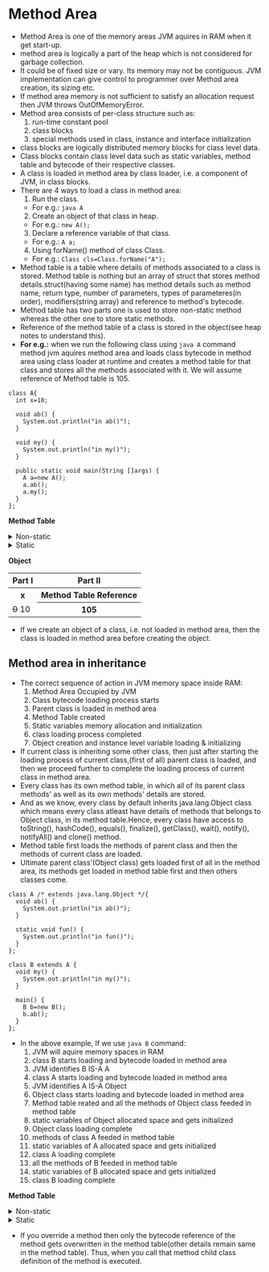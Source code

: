 # Method Area
* Method Area is one of the memory areas JVM aquires in RAM when it get start-up.
* method area is logically a part of the heap which is not considered for garbage collection.
* It could be of fixed size or vary. Its memory may not be contiguous. JVM implementation can give control to programmer over Method area creation, its sizing etc.
* If method area memory is not sufficient to satisfy an allocation request then JVM throws OutOfMemoryError.
* Method area consists of per-class structure such as:
  1. run-time constant pool
  2. class blocks
  3. special methods used in class, instance and interface initialization
* class blocks are logically distributed memory blocks for class level data.
* Class blocks contain class level data such as static variables, method table and bytecode of their respective classes.
* A class is loaded in method area by class loader, i.e. a component of JVM, in class blocks.
* There are 4 ways to load a class in method area:
  1. Run the class. 
    - For e.g.: `java A`
  2. Create an object of that class in heap. 
    - For e.g.: `new A();`
  3. Declare a reference variable of that class. 
    - For e.g.: `A a;`
  4. Using forName() method of class Class. 
    - For e.g.: `Class cls=Class.forName("A");`
* Method table is a table where details of methods associated to a class is stored. Method table is nothing but an array of struct that stores method details.struct(having some name) has method details such as method name, return type, number of parameters, types of parameteres(in order), modifiers(string array) and reference to method's bytecode.
* Method table has two parts one is used to store non-static method whereas the other one to store static methods.
* Reference of the method table of a class is stored in the object(see heap notes to understand this).
* __For e.g.:__ when we run the following class using `java A` command method jvm aquires method area and loads class bytecode in method area using class loader at runtime and creates a method table for that class and stores all the methods associated with it. We will assume reference of Method table is 105.
````
class A{
  int x=10;
  
  void ab() {
    System.out.println("in ab()");
  }
  
  void my() {
    System.out.println("in my()");
  }
  
  public static void main(String []args) {
    A a=new A();
    a.ab();
    a.my();
  }
};
````
__Method Table__
<details>
  <summary>Non-static</summary>
  <p>
    <table>
      <tr>
        <th>S.No.</th>
        <th>Name</th>
        <th>Bytecode Reference</th>
      </tr>
      <tr>
        <td>1</td>
        <td>ab()</td>
        <td>*</td>
      </tr>
      <tr>
        <td>2</td>
        <td>my()</td>
        <td>*</td>
      </tr>
    </table>
  </p>
</details>

<details>
  <summary>Static</summary>
  <p>
    <table>
      <tr>
        <th>S.No.</th>
        <th>Name</th>
        <th>Bytecode Reference</th>
      </tr>
      <tr>
        <td>1</td>
        <td>main()</td>
        <td>*</td>
      </tr>
    </table>
  </p>
</details>

__Object__
    <table>
      <tr>
        <th>Part I</th>
        <th>Part II</th>
      </tr>
      <tr>
        <th>x</th>
        <th>Method Table Reference</th>
      </tr>
      <tr>
        <td><strike>0</strike> 10</td>
        <th>105</th>
      </tr>
    </table>
    
* If we create an object of a class, i.e. not loaded in method area, then the class is loaded in method area before creating the object.
## Method area in inheritance ##
* The correct sequence of action in JVM memory space inside RAM:
  1. Method Area Occupied by JVM
  2. Class bytecode loading process starts
  3. Parent class is loaded in method area
  4. Method Table created
  5. Static variables memory allocation and initialization
  6. class loading process completed
  7. Object creation and instance level variable loading & initializing
* If current class is inheriting some other class, then just after starting the loading process of current class,(first of all) parent class is loaded, and then we proceed further to complete the loading process of current class in method area.
* Every class has its own method table, in which all of its parent class methods' as well as its own methods' details are stored.
* And as we know, every class by default inherits java.lang.Object class which means every class atleast have details of methods that belongs to Object class, in its method table.Hence, every class have access to toString(), hashCode(), equals(), finalize(), getClass(), wait(), notify(), notifyAll() and clone() method.
* Method table first loads the methods of parent class and then the methods of current class are loaded.
* Ultimate parent class'(Object class) gets loaded first of all in the method area, its methods get loaded in method table first and then others classes come.

````
class A /* extends java.lang.Object */{
  void ab() {
    System.out.println("in ab()");
  }
  
  static void fun() {
    System.out.println("in fun()");
  }
};

class B extends A {
  void my() {
    System.out.println("in my()");
  }
  
  main() {
    B b=new B();
    b.ab();
  }
};
````
* In the above example, If we use `java B` command:
  1. JVM will aquire memory spaces in RAM
  2. class B starts loading and bytecode loaded in method area
  3. JVM identifies B IS-A A
  4. class A starts loading and bytecode loaded in method area
  5. JVM identifies A IS-A Object
  6. Object class starts loading and bytecode loaded in method area
  7. Method table reated and all the methods of Object class feeded in method table
  8. static variables of Object allocated space and gets initialized
  9. Object class loading complete
  10. methods of class A feeded in method table
  11. static variables of A allocated space and gets initialized
  12. class A loading complete
  13. all the methods of B feeded in method table
  14. static variables of B allocated space and gets initialized
  15. class B loading complete
  
__Method Table__
<details>
  <summary>Non-static</summary>
  <p>
    <table>
      <tr>
        <th>S.No.</th>
        <th>Name</th>
        <th>Bytecode Reference</th>
      </tr>
      <tr>
        <td>1</td>
        <td>getClass()</td>
        <td>*</td>
      </tr>
      <tr>
        <td>2</td>
        <td>toString()</td>
        <td>*</td>
      </tr>
      <tr>
        <td>3</td>
        <td>hashCode()</td>
        <td>*</td>
      </tr>
      <tr>
        <td>4</td>
        <td>equals()</td>
        <td>*</td>
      </tr>
      <tr>
        <td>...</td>
        <td>...</td>
        <td>...</td>
      </tr>
      <tr>
        <td>12</td>
        <td>ab()</td>
        <td>*</td>
      </tr>
      <tr>
        <td>13</td>
        <td>my()</td>
        <td>*</td>
      </tr>
    </table>
  </p>
</details>
<details>
  <summary>Static</summary>
  <p>
    <table>
      <tr>
        <th>S.No.</th>
        <th>Name</th>
        <th>Bytecode Reference</th>
      </tr>
      <tr>
        <td>1</td>
        <td>main()</td>
        <td>*</td>
      </tr>
    </table>
  </p>
</details>

* If you override a method then only the bytecode reference of the method gets overwritten in the method table(other details remain same in the method
table). Thus, when you call that method child class definition of the method is executed.
